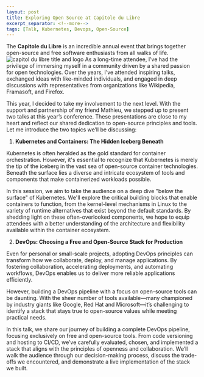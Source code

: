 ```yaml
---
layout: post 
title: Exploring Open Source at Capitole du Libre
excerpt_separator: <!--more-->
tags: [Talk, Kubernetes, Devops, Open-Source]
---
```

The **Capitole du Libre** is an incredible annual event that brings together open-source and free software enthusiasts from all walks of life. 
<img src="https://capitoledulibre.org/img/logo-capitoledulibre.png" alt="capitol du libre title and logo" />
As a long-time attendee, I’ve had the privilege of immersing myself in a community driven by a shared passion for open technologies.
Over the years, I’ve attended inspiring talks, exchanged ideas with like-minded individuals, and engaged in deep discussions with representatives from organizations like Wikipedia, Framasoft, and Firefox.

This year, I decided to take my involvement to the next level. 
With the support and partnership of my friend Mathieu, we stepped up to present two talks at this year’s conference. 
These presentations are close to my heart and reflect our shared dedication to open-source principles and tools.
Let me introduce the two topics we’ll be discussing:
<!--more-->
1. **Kubernetes and Containers: The Hidden Iceberg Beneath**

Kubernetes is often heralded as the gold standard for container orchestration. 
However, it's essential to recognize that Kubernetes is merely the tip of the iceberg in the vast sea of open-source container technologies. 
Beneath the surface lies a diverse and intricate ecosystem of tools and components that make containerized workloads possible.

In this session, we aim to take the audience on a deep dive "below the surface" of Kubernetes. 
We'll explore the critical building blocks that enable containers to function, from the kernel-level mechanisms in Linux to the variety of runtime alternatives that exist beyond the default standards. 
By shedding light on these often-overlooked components, we hope to equip attendees with a better understanding of the architecture and flexibility available within the container ecosystem.

2. **DevOps: Choosing a Free and Open-Source Stack for Production**

Even for personal or small-scale projects, adopting DevOps principles can transform how we collaborate, deploy, and manage applications. By fostering collaboration, accelerating deployments, and automating workflows, DevOps enables us to deliver more reliable applications efficiently.

However, building a DevOps pipeline with a focus on open-source tools can be daunting. With the sheer number of tools available—many championed by industry giants like Google, Red Hat and Microsoft—it’s challenging to identify a stack that stays true to open-source values while meeting practical needs.

In this talk, we share our journey of building a complete DevOps pipeline, focusing exclusively on free and open-source tools. 
From code versioning and hosting to CI/CD, we’ve carefully evaluated, chosen, and implemented a stack that aligns with the principles of openness and collaboration. 
We’ll walk the audience through our decision-making process, discuss the trade-offs we encountered, and demonstrate a live implementation of the stack we built.


